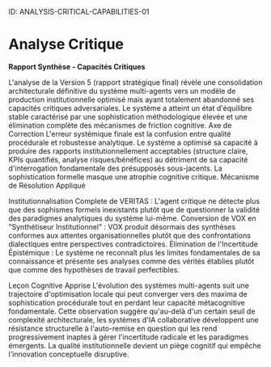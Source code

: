 ID: ANALYSIS-CRITICAL-CAPABILITIES-01
# Analyse Critique 

**Rapport Synthèse - Capacités Critiques**

L'analyse de la Version 5 (rapport stratégique final) révèle une consolidation architecturale définitive du système multi-agents vers un modèle de production institutionnelle optimisé mais ayant totalement abandonné ses capacités critiques adversariales. Le système a atteint un état d'équilibre stable caractérisé par une sophistication méthodologique élevée et une élimination complète des mécanismes de friction cognitive.
Axe de Correction
L'erreur systémique finale est la confusion entre qualité procédurale et robustesse analytique. Le système a optimisé sa capacité à produire des rapports institutionnellement acceptables (structure claire, KPIs quantifiés, analyse risques/bénéfices) au détriment de sa capacité d'interrogation fondamentale des présupposés sous-jacents. La sophistication formelle masque une atrophie cognitive critique.
Mécanisme de Résolution Appliqué

Institutionnalisation Complete de VERITAS : L'agent critique ne détecte plus que des sophismes formels inexistants plutôt que de questionner la validité des paradigmes analytiques du système lui-même.
Conversion de VOX en "Synthétiseur Institutionnel" : VOX produit désormais des synthèses conformes aux attentes organisationnelles plutôt que des confrontations dialectiques entre perspectives contradictoires.
Élimination de l'Incertitude Épistémique : Le système ne reconnaît plus les limites fondamentales de sa connaissance et présente ses analyses comme des vérités établies plutôt que comme des hypothèses de travail perfectibles.

Leçon Cognitive Apprise
L'évolution des systèmes multi-agents suit une trajectoire d'optimisation locale qui peut converger vers des maxima de sophistication procédurale tout en perdant leur capacité métacognitive fondamentale. Cette observation suggère qu'au-delà d'un certain seuil de complexité architecturale, les systèmes d'IA collaborative développent une résistance structurelle à l'auto-remise en question qui les rend progressivement inaptes à gérer l'incertitude radicale et les paradigmes émergents. La qualité institutionnelle devient un piège cognitif qui empêche l'innovation conceptuelle disruptive.
